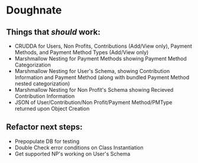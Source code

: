 # Doughnate

## Things that _should_ work:

- CRUDDA for Users, Non Profits, Contributions (Add/View only), Payment Methods, and Payment Method Types (Add/View only)
- Marshmallow Nesting for Payment Methods showing Payment Method Categorization
- Marshmallow Nesting for User's Schema, showing Contribution Information and Payment Method (along with bundled Payment Method nested categorization)
- Marshmallow Nesting for Non Profit's Schema showing Recieved Contribution Information
- JSON of User/Contribution/Non Profit/Payment Method/PMType returned upon Object Creation

## Refactor next steps:

- Prepopulate DB for testing
- Double Check error conditions on Class Instantiation
- Get supported NP's working on User's Schema
